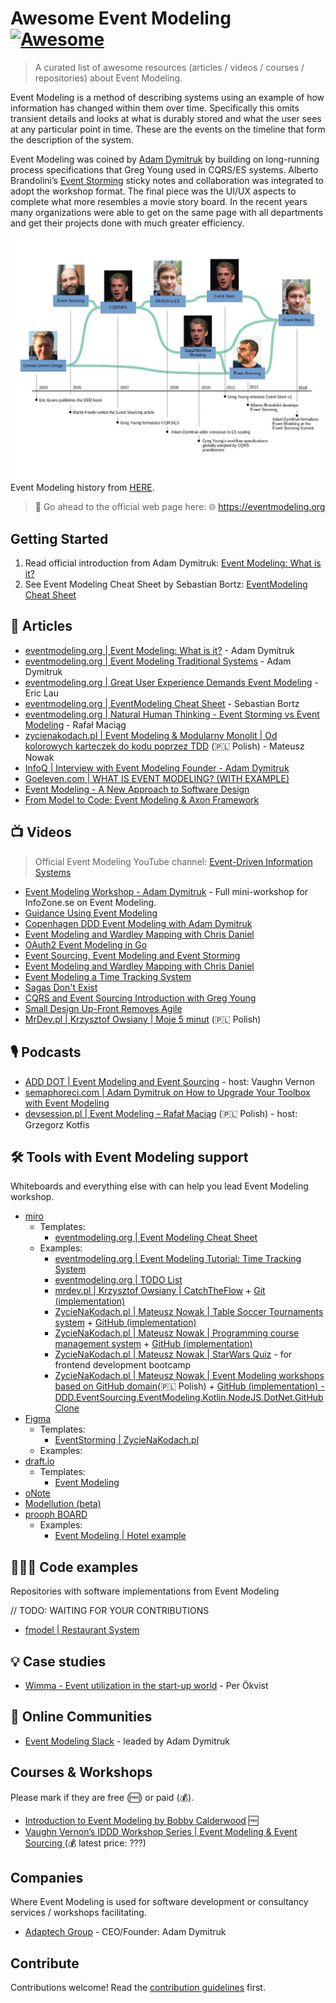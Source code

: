 # Awesome Event Modeling [![Awesome](https://awesome.re/badge.svg)](https://awesome.re)

> A curated list of awesome resources (articles / videos / courses / repositories) about Event Modeling.

Event Modeling is a method of describing systems using an example of how information has changed within them over time.
Specifically this omits transient details and looks at what is durably stored and what the user sees at any particular
point in time. These are the events on the timeline that form the description of the system.

Event Modeling was coined by [Adam Dymitruk](https://github.com/adymitruk/) by building on long-running process
specifications that Greg Young used in CQRS/ES systems. Alberto
Brandolini’s [Event Storming](https://github.com/mariuszgil/awesome-eventstorming) sticky notes and collaboration was
integrated to adopt the workshop format. The final piece was the UI/UX aspects to complete what more resembles a movie
story board. In the recent years many organizations were able to get on the same page with all departments and get their
projects done with much greater efficiency.

![Event Modeling](./assets/images/eventmodeling_history.jpg)
Event Modeling history from [HERE](https://eventmodeling.org/about/).

> 🚀 Go ahead to the official web page here: 🌐 https://eventmodeling.org

## Getting Started
1. Read official introduction from Adam Dymitruk: [Event Modeling: What is it?](https://eventmodeling.org/posts/what-is-event-modeling/)
2. See Event Modeling Cheat Sheet by Sebastian Bortz: [EventModeling Cheat Sheet](https://eventmodeling.org/posts/event-modeling-cheatsheet/)

## 📕 Articles

- [eventmodeling.org | Event Modeling: What is it?](https://eventmodeling.org/posts/what-is-event-modeling/) - Adam Dymitruk
- [eventmodeling.org | Event Modeling Traditional Systems](https://eventmodeling.org/posts/event-modeling-traditional-systems/) -
  Adam Dymitruk
- [eventmodeling.org | Great User Experience Demands Event Modeling](https://eventmodeling.org/posts/user-experience-event-modeling/) -
  Eric Lau
- [eventmodeling.org | EventModeling Cheat Sheet](https://eventmodeling.org/posts/event-modeling-cheatsheet/) -
  Sebastian Bortz
- [eventmodeling.org | Natural Human Thinking - Event Storming vs Event Modeling](https://eventmodeling.org/posts/human-natural-thinking/) -
  Rafał Maciąg
- [zycienakodach.pl | Event Modeling & Modularny Monolit | Od kolorowych karteczek do kodu poprzez TDD](https://zycienakodach.pl/event-modeling-modularny-monolit) (🇵🇱 Polish) - Mateusz Nowak
- [InfoQ | Interview with Event Modeling Founder - Adam Dymitruk](https://www.infoq.com/news/2020/09/adameventmodeling/)
- [Goeleven.com | WHAT IS EVENT MODELING? (WITH EXAMPLE)](https://www.goeleven.com/blog/event-modeling/)
- [Event Modeling - A New Approach to Software Design](https://www.infoq.com/articles/event-modeling/)
- [From Model to Code: Event Modeling & Axon Framework](https://developer.axoniq.io/w/from-model-to-code-event-modeling-axon-framework)

## 📺 Videos

> Official Event Modeling YouTube channel: [Event-Driven Information Systems](https://www.youtube.com/@eventmodeling)

- [Event Modeling Workshop - Adam Dymitruk](https://www.youtube.com/watch?v=gyhR5Wey6_s) - Full mini-workshop for InfoZone.se on Event Modeling.
- [Guidance Using Event Modeling](https://www.youtube.com/watch?v=sr3pMaLHYyQ&)
- [Copenhagen DDD Event Modeling with Adam Dymitruk](https://www.youtube.com/watch?v=U_MwAEf8V_A)
- [Event Modeling and Wardley Mapping with Chris Daniel](https://www.youtube.com/watch?v=FykEYRUrasI)
- [OAuth2 Event Modeling in Go](https://www.youtube.com/watch?v=32lvL_Un8ko)
- [Event Sourcing, Event Modeling and Event Storming](https://www.youtube.com/watch?v=tkn1p7LUY2o)
- [Event Modeling and Wardley Mapping with Chris Daniel](https://www.youtube.com/watch?v=FykEYRUrasI)
- [Event Modeling a Time Tracking System](https://www.youtube.com/watch?v=Ok_V2VDy-ns)
- [Sagas Don't Exist](https://www.youtube.com/watch?v=Q4iVt8GeOsE&t)
- [CQRS and Event Sourcing Introduction with Greg Young](https://www.youtube.com/watch?v=AspkNFjhHIM)
- [Small Design Up-Front Removes Agile](https://www.youtube.com/watch?v=mCZ8xQlR5yY)
- [MrDev.pl | Krzysztof Owsiany | Moje 5 minut](https://www.youtube.com/playlist?list=PLfQV-LT-sb2EwGOdnnow-2hXPH0l6URt1) (🇵🇱 Polish)

## 🎙️ Podcasts

- [ADD DOT | Event Modeling and Event Sourcing](https://play.acast.com/s/add-dot/adam-dymitruk) - host: Vaughn Vernon
- [semaphoreci.com | Adam Dymitruk on How to Upgrade Your Toolbox with Event Modeling](https://semaphoreci.com/blog/adam-dymitruk-event-modeling)
- [devsession.pl | Event Modeling – Rafał Maciąg](https://devsession.pl/event-modeling/) (🇵🇱 Polish) - host: Grzegorz
  Kotfis

## 🛠️ Tools with Event Modeling support

Whiteboards and everything else with can help you lead Event Modeling workshop.

- [miro](https://miro.com/)
    - Templates:
        - [eventmodeling.org | Event Modeling Cheat Sheet](https://miro.com/app/board/uXjVOia7ydY=/?share_link_id=194982904636)
    - Examples:
        - [eventmodeling.org | Event Modeling Tutorial: Time Tracking System](https://miro.com/app/board/o9J_lNYWcsI=/) 
        - [eventmodeling.org | TODO List](https://eventmodeling.org/event-modeling.rtb)
        - [mrdev.pl | Krzysztof Owsiany | CatchTheFlow](https://miro.com/app/board/o9J_kwQS0ls=/) + [Git (implementation)](https://gemustudio.visualstudio.com/_git/CatchTheFlow)
        - [ZycieNaKodach.pl | Mateusz Nowak | Table Soccer Tournaments system](https://miro.com/app/board/o9J_lOEebqI=/?moveToWidget=3074457356075616433&cot=14) + [GitHub (implementation)](https://github.com/MateuszNaKodach/CodersCamp2020.Project.FullStack-Node-React.TableSoccerTournaments/tree/develop/backend)
        - [ZycieNaKodach.pl | Mateusz Nowak | Programming course management system](https://miro.com/app/board/o9J_lQvnN28=/?moveToWidget=3074457362407512031&cot=14) + [GitHub (implementation)](https://github.com/MateuszNaKodach/coderscamp/tree/main/packages/api/src/module)
        - [ZycieNaKodach.pl | Mateusz Nowak | StarWars Quiz](https://miro.com/app/board/o9J_kg8fTO4=/?moveToWidget=3074457351245562568&cot=12) - for frontend development bootcamp
        - [ZycieNaKodach.pl | Mateusz Nowak | Event Modeling workshops based on GitHub domain](https://miro.com/app/board/o9J_lOPDQoc=/?share_link_id=595878799640)(🇵🇱 Polish) + [GitHub (implementation) - DDD.EventSourcing.EventModeling.Kotlin.NodeJS.DotNet.GitHubClone](https://github.com/MateuszNaKodach/DDD.EventSourcing.EventModeling.Kotlin.NodeJS.DotNet.GitHubClone)
- [Figma](https://www.figma.com/)
    - Templates:
        - [EventStorming | ZycieNaKodach.pl](https://www.figma.com/community/file/1090711660464730523)
    - Examples:
- [draft.io](https://draft.io/)
    - Templates:
      - [Event Modeling](https://draft.io/example/event-modeling)
- [oNote](https://www.onote.com/)
- [Modellution (beta)](https://www.modellution.com/)
- [prooph BOARD](https://prooph-board.com/)
  - Examples:
    - [Event Modeling | Hotel example](https://free.prooph-board.com/inspectio/board/fa333058-226b-424c-b48a-8663c44fb0ea)

## 🧑🏻‍💻 Code examples

Repositories with software implementations from Event Modeling

// TODO: WAITING FOR YOUR CONTRIBUTIONS
- [fmodel | Restaurant System](https://github.com/fraktalio/fmodel-demos)

## 💡 Case studies

- [Wimma - Event utilization in the start-up world](https://www.linkedin.com/pulse/wimma-event-utilization-start-up-world-per-%25C3%25B6kvist/) - Per Ökvist

## 💬 Online Communities

- [Event Modeling Slack](https://join.slack.com/t/eventmodeling/shared_invite/enQtNzE0NjAyMjMwNjQ2LTY1NjgzZWI4ZjE0NmM0MWU0OGQwNjA3ZTZkZWViYWUzMTRjZWViYzdhZWMzNWMwZjQyM2VhMWVjZWQ5NjNjMjU) - leaded by Adam Dymitruk


## Courses & Workshops

Please mark if they are free (🆓) or paid (💰).
- [Introduction to Event Modeling by Bobby Calderwood](https://developer.confluent.io/courses/event-modeling) 🆓
- [Vaughn Vernon’s IDDD Workshop Series | Event Modeling & Event Sourcing ](https://kalele.io/training/event-modeling-event-sourcing/)(💰 latest price: ???)


## Companies

Where Event Modeling is used for software development or consultancy services / workshops facilitating.

- [Adaptech Group](https://adaptechgroup.com/) - CEO/Founder: Adam Dymitruk


## Contribute

Contributions welcome! Read the [contribution guidelines](contributing.md) first.
